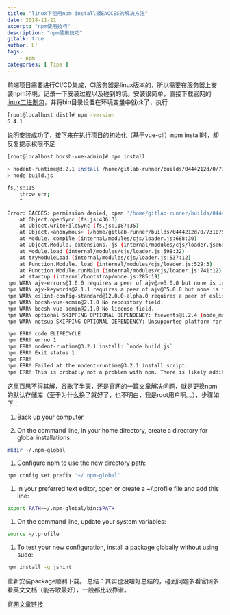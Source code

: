 ```yaml
---
title: "linux下使用npm install报EACCES的解决方法"
date: 2018-11-21
excerpt: "npm使用技巧"
description: "npm使用技巧"
gitalk: true
author: L'
tags:
    - npm
categories: [ Tips ]
---
```


前端项目需要进行CI/CD集成，CI服务器是linux版本的，所以需要在服务器上安装npm环境，记录一下安装过程以及碰到的坑。安装很简单，直接下载官网的[linux二进制包](https://nodejs.org/dist/v10.13.0/node-v10.13.0-linux-x64.tar.xz)，并将bin目录设置在环境变量中就ok了，执行

```bash
[root@localhost dist]# npm -version
6.4.1
```

说明安装成功了，接下来在执行项目的初始化（基于vue-cli）npm install时，却反复提示权限不足

```bash
[root@localhost bocsh-vue-admin]# npm install

> nodent-runtime@3.2.1 install /home/gitlab-runner/builds/0444212d/0/7310754/bocsh-vue-admin/node_modules/nodent-runtime
> node build.js

fs.js:115
    throw err;
    ^

Error: EACCES: permission denied, open '/home/gitlab-runner/builds/0444212d/0/7310754/bocsh-vue-admin/node_modules/nodent-runtime/dist/index.js'
    at Object.openSync (fs.js:436:3)
    at Object.writeFileSync (fs.js:1187:35)
    at Object.<anonymous> (/home/gitlab-runner/builds/0444212d/0/7310754/bocsh-vue-admin/node_modules/nodent-runtime/build.js:5:4)
    at Module._compile (internal/modules/cjs/loader.js:688:30)
    at Object.Module._extensions..js (internal/modules/cjs/loader.js:699:10)
    at Module.load (internal/modules/cjs/loader.js:598:32)
    at tryModuleLoad (internal/modules/cjs/loader.js:537:12)
    at Function.Module._load (internal/modules/cjs/loader.js:529:3)
    at Function.Module.runMain (internal/modules/cjs/loader.js:741:12)
    at startup (internal/bootstrap/node.js:285:19)
npm WARN ajv-errors@1.0.0 requires a peer of ajv@>=5.0.0 but none is installed. You must install peer dependencies yourself.
npm WARN ajv-keywords@2.1.1 requires a peer of ajv@^5.0.0 but none is installed. You must install peer dependencies yourself.
npm WARN eslint-config-standard@12.0.0-alpha.0 requires a peer of eslint@>=5.0.0-alpha.2 but none is installed. You must install peer dependencies yourself.
npm WARN bocsh-vue-admin@2.1.0 No repository field.
npm WARN bocsh-vue-admin@2.1.0 No license field.
npm WARN optional SKIPPING OPTIONAL DEPENDENCY: fsevents@1.2.4 (node_modules/fsevents):
npm WARN notsup SKIPPING OPTIONAL DEPENDENCY: Unsupported platform for fsevents@1.2.4: wanted {"os":"darwin","arch":"any"} (current: {"os":"linux","arch":"x64"})

npm ERR! code ELIFECYCLE
npm ERR! errno 1
npm ERR! nodent-runtime@3.2.1 install: `node build.js`
npm ERR! Exit status 1
npm ERR!
npm ERR! Failed at the nodent-runtime@3.2.1 install script.
npm ERR! This is probably not a problem with npm. There is likely additional logging output above.
```

这里百思不得其解，谷歌了半天，还是官网的一篇文章解决问题，就是更换npm的默认存储库（至于为什么换了就好了，也不明白，我是root用户啊。。），步骤如下：

1. Back up your computer.

1. On the command line, in your home directory, create a directory for global installations:
  ```bash
mkdir ~/.npm-global
```

1. Configure npm to use the new directory path:
  ```bash
 npm config set prefix '~/.npm-global'
```

1. In your preferred text editor, open or create a ~/.profile file and add this line:
  ```bash
export PATH=~/.npm-global/bin:$PATH
```

1. On the command line, update your system variables:
  ```bash
 source ~/.profile
```

1. To test your new configuration, install a package globally without using sudo:
  ```bash
npm install -g jshint
```

重新安装package顺利下载。
总结：其实也没啥好总结的，碰到问题多看官网多看英文文档（能谷歌最好），一般都比较靠谱。

[官网文章链接](https://docs.npmjs.com/resolving-eacces-permissions-errors-when-installing-packages-globally)
